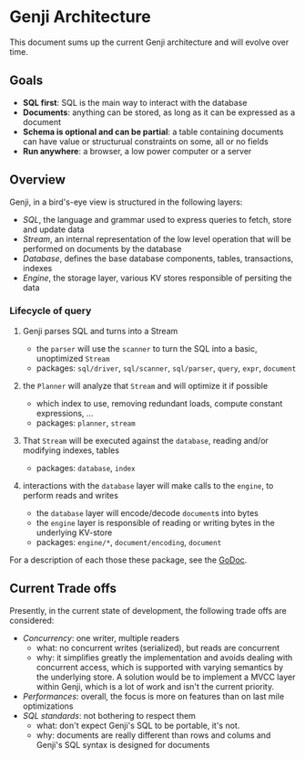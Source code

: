 # Genji Architecture

This document sums up the current Genji architecture and will evolve over time.

## Goals

- **SQL first**: SQL is the main way to interact with the database
- **Documents**: anything can be stored, as long as it can be expressed as a document
- **Schema is optional and can be partial**: a table containing documents can have value or structurual constraints on some, all or no fields
- **Run anywhere**: a browser, a low power computer or a server

## Overview

Genji, in a bird's-eye view is structured in the following layers:

- _SQL_, the language and grammar used to express queries to fetch, store and update data
- _Stream_, an internal representation of the low level operation that will be performed on documents by the database
- _Database_, defines the base database components, tables, transactions, indexes
- _Engine_, the storage layer, various KV stores responsible of persiting the data

### Lifecycle of query

1. Genji parses SQL and turns into a Stream

   - the `parser` will use the `scanner` to turn the SQL into a basic, unoptimized `Stream`
   - packages: `sql/driver`, `sql/scanner`, `sql/parser`, `query`, `expr`, `document`

2. the `Planner` will analyze that `Stream` and will optimize it if possible

   - which index to use, removing redundant loads, compute constant expressions, ...
   - packages: `planner`, `stream`

3. That `Stream` will be executed against the `database`, reading and/or modifying indexes, tables

   - packages: `database`, `index`

4. interactions with the `database` layer will make calls to the `engine`, to perform reads and writes

   - the `database` layer will encode/decode `document`s into bytes
   - the `engine` layer is responsible of reading or writing bytes in the underlying KV-store
   - packages: `engine/*`, `document/encoding`, `document`

For a description of each those these package, see the [GoDoc](https://pkg.go.dev/github.com/jhchabran/tmp-genji-release).

## Current Trade offs

Presently, in the current state of development, the following trade offs are considered:

- _Concurrency_: one writer, multiple readers
  - what: no concurrent writes (serialized), but reads are concurrent
  - why: it simplifies greatly the implementation and avoids dealing with concurrent access, which is supported with varying semantics by the underlying store. A solution would be to implement a MVCC layer within Genji, which is a lot of work and isn't the current priority.
- _Performances_: overall, the focus is more on features than on last mile optimizations
- _SQL standards_: not bothering to respect them
  - what: don't expect Genji's SQL to be portable, it's not.
  - why: documents are really different than rows and colums and Genji's SQL syntax is designed for documents

